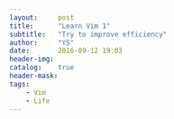 ```yaml
---
layout:     post
title:      "Learn Vim 1"
subtitle:   "Try to improve efficiency"
author:     "YS"
date:       2016-09-12 19:03
header-img: 
catalog:    true
header-mask: 
tags:
    - Vim
    - Life
---
```


